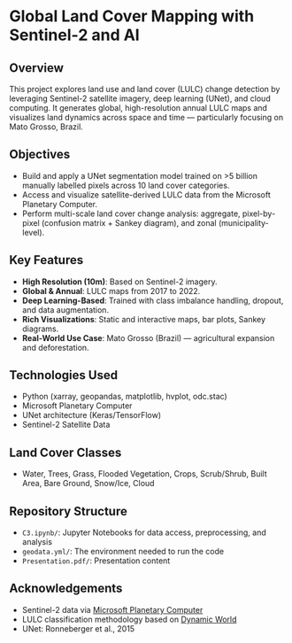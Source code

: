 # Global Land Cover Mapping with Sentinel-2 and AI

## Overview
This project explores land use and land cover (LULC) change detection by leveraging Sentinel-2 satellite imagery, deep learning (UNet), and cloud computing. It generates global, high-resolution annual LULC maps and visualizes land dynamics across space and time — particularly focusing on Mato Grosso, Brazil.

## Objectives
- Build and apply a UNet segmentation model trained on >5 billion manually labelled pixels across 10 land cover categories.
- Access and visualize satellite-derived LULC data from the Microsoft Planetary Computer.
- Perform multi-scale land cover change analysis: aggregate, pixel-by-pixel (confusion matrix + Sankey diagram), and zonal (municipality-level).

## Key Features
- **High Resolution (10m)**: Based on Sentinel-2 imagery.
- **Global & Annual**: LULC maps from 2017 to 2022.
- **Deep Learning-Based**: Trained with class imbalance handling, dropout, and data augmentation.
- **Rich Visualizations**: Static and interactive maps, bar plots, Sankey diagrams.
- **Real-World Use Case**: Mato Grosso (Brazil) — agricultural expansion and deforestation.

## Technologies Used
- Python (xarray, geopandas, matplotlib, hvplot, odc.stac)
- Microsoft Planetary Computer
- UNet architecture (Keras/TensorFlow)
- Sentinel-2 Satellite Data

## Land Cover Classes
- Water, Trees, Grass, Flooded Vegetation, Crops, Scrub/Shrub, Built Area, Bare Ground, Snow/Ice, Cloud

## Repository Structure
- `C3.ipynb/`: Jupyter Notebooks for data access, preprocessing, and analysis
- `geodata.yml/`: The environment needed to run the code
- `Presentation.pdf/`: Presentation content

## Acknowledgements
- Sentinel-2 data via [Microsoft Planetary Computer](https://planetarycomputer.microsoft.com/)
- LULC classification methodology based on [Dynamic World](https://www.dynamicworld.app/)
- UNet: Ronneberger et al., 2015
